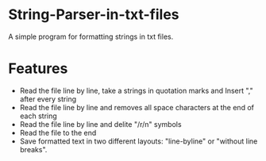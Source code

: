 # String-Parser-in-txt-files
A simple program for formatting strings in txt files.
# Features
- Read the file line by line, take a strings in quotation marks and Insert "," after every string
- Read the file line by line and removes all space characters at the end of each string
- Read the file line by line and delite "/r/n" symbols
- Read the file to the end
- Save formatted text in two different layouts: "line-byline" or "without line breaks".
